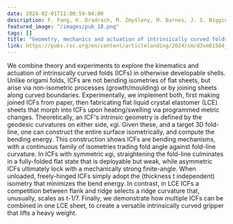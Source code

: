 ```yaml
---
date: 2024-02-01T11:00:59-04:00
description: F. Fang, K. Dradrach, M. Zmyślony, M. Barnes, J. S. Biggins
featured_image: "/images/pub_18.png"
tags: []
title: "Geometry, mechanics and actuation of intrinsically curved folds"
link: https://pubs.rsc.org/en/content/articlelanding/2024/sm/d3sm01584j.
---
```


We combine theory and experiments to explore the kinematics and actuation of intrinsically curved folds (ICFs) in otherwise developable shells. Unlike origami folds, ICFs are not bending isometries of flat sheets, but arise via non-isometric processes (growth/moulding) or by joining sheets along curved boundaries. Experimentally, we implement both, first making joined ICFs from paper, then fabricating flat liquid crystal elastomer (LCE) sheets that morph into ICFs upon heating/swelling via programmed metric changes. Theoretically, an ICF's intrinsic geometry is defined by the geodesic curvatures on either side, κgi. Given these, and a target 3D fold-line, one can construct the entire surface isometrically, and compute the bending energy. This construction shows ICFs are bending mechanisms, with a continuous family of isometries trading fold angle against fold-line curvature. In ICFs with symmetric κgi, straightening the fold-line culminates in a fully-folded flat state that is deployable but weak, while asymmetric ICFs ultimately lock with a mechanically strong finite-angle. When unloaded, freely-hinged ICFs simply adopt the (thickness t independent) isometry that minimizes the bend energy. In contrast, in LCE ICFs a competition between flank and ridge selects a ridge curvature that, unusually, scales as t-1/7. Finally, we demonstrate how multiple ICFs can be combined in one LCE sheet, to create a versatile intrinsically curved gripper that lifts a heavy weight.
